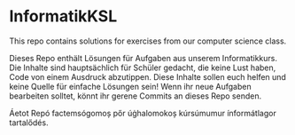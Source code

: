 # InformatikKSL
This repo contains solutions for exercises from our computer science class.

Dieses Repo enthält Lösungen für Aufgaben aus unserem Informatikkurs.
Die Inhalte sind hauptsächlich für Schüler gedacht, die keine Lust haben, Code von einem Ausdruck abzutippen.
Diese Inhalte sollen euch helfen und keine Quelle für einfache Lösungen sein!
Wenn ihr neue Aufgaben bearbeiten solltet, könnt ihr gerene Commits an dieses Repo senden.

Áetot Repó factemsógomoș pőr úġhalomokoș kúrsúmumur ínformátlagor tartalődés.
